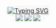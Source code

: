 <div align="center"><a href="https://git.io/typing-svg"><img src="https://readme-typing-svg.demolab.com?font=Press+Start+2P&size=26&duration=2500&pause=6000&color=000000&center=true&vCenter=true&width=435&lines=py-is-cool" alt="Typing SVG" /></a></div>
<div align="center">
  <img src="https://img.shields.io/github/repo-size/FeliBog/py-is-cool?style=plastic"/>
  <img src="https://img.shields.io/github/license/FeliBog/py-is-cool?style=plastic"/>
  <img src="https://tokei.rs/b1/github/FeliBog/py-is-cool"/>
</div>
